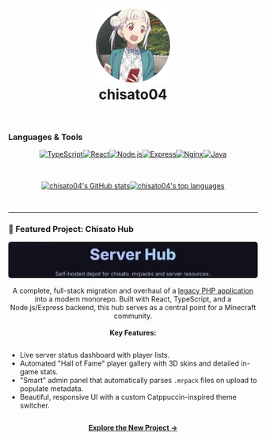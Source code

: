 <div align="center">
  <h1 align="center">
    <img src="https://raw.githubusercontent.com/chisato04/chisato04/main/assets/chisato-circle.png" width="150" alt="chisato04 Profile Picture"/>
    <br/>
    chisato04
  </h1>
</div>

<br/>

### Languages & Tools

<p align="center">
  <a href="https://www.typescriptlang.org/" target="_blank"><img src="https://img.shields.io/badge/TypeScript-3178C6?style=for-the-badge&logo=typescript&logoColor=white" alt="TypeScript"/></a><a href="https://reactjs.org/" target="_blank"><img src="https://img.shields.io/badge/React-20232A?style=for-the-badge&logo=react&logoColor=61DAFB" alt="React"/></a><a href="https://nodejs.org" target="_blank"><img src="https://img.shields.io/badge/Node.js-339933?style=for-the-badge&logo=nodedotjs&logoColor=white" alt="Node.js"/></a><a href="https://expressjs.com" target="_blank"><img src="https://img.shields.io/badge/Express.js-000000?style=for-the-badge&logo=express&logoColor=white" alt="Express"/></a><a href="https://www.nginx.com" target="_blank"><img src="https://img.shields.io/badge/Nginx-009639?style=for-the-badge&logo=nginx&logoColor=white" alt="Nginx"/></a><a href="https://www.java.com" target="_blank"><img src="https://img.shields.io/badge/Java-ED8B00?style=for-the-badge&logo=openjdk&logoColor=white" alt="Java"/></a>
</p>

<br/>

<p align="center">
  <a href="https://github.com/anuraghazra/github-readme-stats"><img align="center" src="https://github-readme-stats.vercel.app/api?username=chisato04&show_icons=true&include_all_commits=true&theme=catppuccin_mocha&hide_border=true&border_radius=10" alt="chisato04's GitHub stats" /></a><a href="https://github.com/anuraghazra/github-readme-stats"><img align="center" src="https://github-readme-stats.vercel.app/api/top-langs/?username=chisato04&layout=compact&theme=catppuccin_mocha&hide_border=true&border_radius=10" alt="chisato04's top languages" /></a>
</p>

<br/>

---

### 🚀 Featured Project: Chisato Hub

<div align="center">
  <a href="https://github.com/chisato04/chisato-hub">
    <img src="https://raw.githubusercontent.com/chisato04/chisato04/main/assets/demo-chisato-hub.png" alt="Chisato Hub Showcase"/>
  </a>
</div>

<p align="center">
  <!-- THE FIX: "legacy PHP application" is now a link -->
  A complete, full-stack migration and overhaul of a <a href="https://github.com/chisato04/mrpack-depot">legacy PHP application</a> into a modern monorepo. Built with React, TypeScript, and a Node.js/Express backend, this hub serves as a central point for a Minecraft community.
  <br/><br/>
  <strong>Key Features:</strong>
</p>

<ul align="center" style="display: inline-block; text-align: left;">
  <li>Live server status dashboard with player lists.</li>
  <li>Automated "Hall of Fame" player gallery with 3D skins and detailed in-game stats.</li>
  <li>"Smart" admin panel that automatically parses <code>.mrpack</code> files on upload to populate metadata.</li>
  <li>Beautiful, responsive UI with a custom Catppuccin-inspired theme switcher.</li>
</ul>

<p align="center">
  <a href="https://github.com/chisato04/chisato-hub"><strong>Explore the New Project →</strong></a>
</p>
